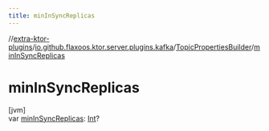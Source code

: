 ```yaml
---
title: minInSyncReplicas
---
```

//[extra-ktor-plugins](../../../index.md)/[io.github.flaxoos.ktor.server.plugins.kafka](../index.md)/[TopicPropertiesBuilder](index.md)/[minInSyncReplicas](min-in-sync-replicas.md)



# minInSyncReplicas



[jvm]\
var [minInSyncReplicas](min-in-sync-replicas.md): [Int](https://kotlinlang.org/api/latest/jvm/stdlib/kotlin/-int/index.md)?




